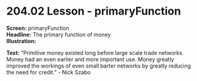# 204.02 Lesson - primaryFunction

**Screen:** primaryFunction\
**Headline:** The primary function of money\
**Illustration:**

**Text:** “Primitive money existed long before large scale trade networks. Money had an even earlier and more important use. Money greatly improved the workings of even small barter networks by greatly reducing the need for credit.” - Nick Szabo
